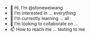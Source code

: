 - 👋 Hi, I’m @stoneweiwang
- 👀 I’m interested in ... everything
- 🌱 I’m currently learning ... all
- 💞️ I’m looking to collaborate on ... 
- 📫 How to reach me ... texting to me

<!---
stoneweiwang/stoneweiwang is a ✨ special ✨ repository because its `README.md` (this file) appears on your GitHub profile.
You can click the Preview link to take a look at your changes.
--->
